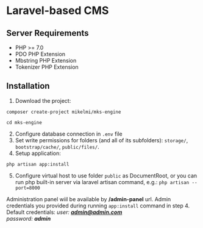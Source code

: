 # Laravel-based CMS

## Server Requirements
- PHP >= 7.0
- PDO PHP Extension
- Mbstring PHP Extension
- Tokenizer PHP Extension

## Installation

1. Download the project:
```
composer create-project mikelmi/mks-engine
```
```
cd mks-engine
```
2. Configure database connection in `.env` file
3. Set write permissions for folders (and all of its subfolders): `storage/`, `bootstrap/cache/`, `public/files/`.
4. Setup application:
```
php artisan app:install
```
5. Configure virtual host to use folder `public` as DocumentRoot,
or you can run php built-in server via laravel artisan command, e.g.: `php artisan --port=8000`

Administration panel wiil be available by **/admin-panel** url.
Admin credentials you provided during running `app:install` command in step 4.
Default credentials:
_user: **admin@admin.com**_  
_password: **admin**_

